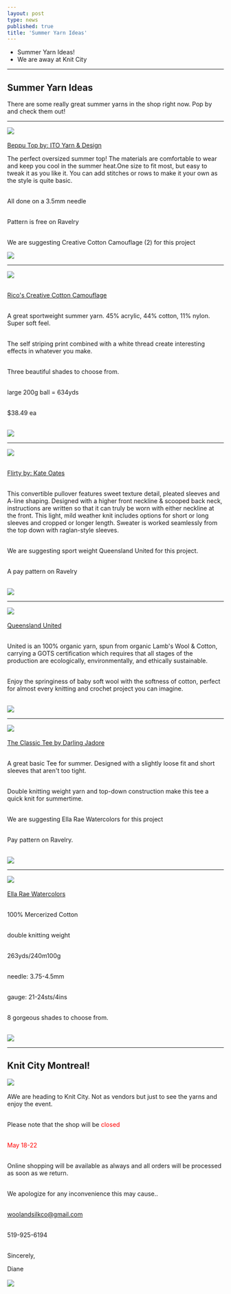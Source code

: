```yaml
---
layout: post
type: news
published: true
title: 'Summer Yarn Ideas'
---
```


- Summer Yarn Ideas!
- We are away at Knit City
<hr />


<h2><strong>Summer Yarn Ideas</strong></h2>

<p>

There are some really great summer yarns in the shop right now. Pop by and check them out!</p>


<hr />

<p><a href="https://www.ravelry.com/patterns/library/beppu-top"><img src="/img/bepphu.jpg"><br /><br />
Beppu Top by: ITO Yarn & Design</a>

The perfect oversized summer top! The materials are comfortable to wear and keep you cool in the summer heat.One size to fit most, but easy to tweak it as you like it. You can add stitches or rows to make it your own as the style is quite basic.<br /><br />

All done on a 3.5mm needle<br /><br />

Pattern is free on Ravelry<br /><br />

We are suggesting Creative Cotton Camouflage (2) for this project

<a href="https://www.ravelry.com/patterns/library/beppu-top"><img src="/img/btn_beppu.jpg"></a></p>

<hr />

  
<p><a href="https://www.woolandsilkcoshop.com/products/creative-cotton-camouflage"><img src="/img/camouflage.jpg"> <br /><br />

Rico's Creative Cotton Camouflage</a><br /><br />

A great sportweight summer yarn. 45% acrylic, 44% cotton, 11% nylon. Super soft feel.<br /><br />

The self striping print combined with a white thread create interesting effects in whatever you make.<br /><br />

Three beautiful shades to choose from.<br /><br />

large 200g ball = 634yds<br /><br />

$38.49 ea<br /><br />
  
<a href="https://www.woolandsilkcoshop.com/products/creative-cotton-camouflage"><img src="/img/btn_camouflage.jpg"></a>
</p>
  
<hr/>
<p><a href="https://www.ravelry.com/patterns/library/flirty-7"><img src="/img/flirty.jpg"> <br /><br />

Flirty by: Kate Oates</a><br /><br />

This convertible pullover features sweet texture detail, pleated sleeves and A-line shaping. Designed with a higher front neckline & scooped back neck, instructions are written so that it can truly be worn with either neckline at the front. This light, mild weather knit includes options for short or long sleeves and cropped or longer length. Sweater is worked seamlessly from the top down with raglan-style sleeves.<br /><br />

We are suggesting sport weight Queensland United for this project.<br /><br />

A pay pattern on Ravelry<br /><br />


  <a href="https://www.ravelry.com/patterns/library/flirty-7"><img src="/img/btn_flirty.jpg"></a> <br />
<hr/>

<p><a href="https://www.woolandsilkcoshop.com/products/united"><img src="/img/queensland.jpg"> <br /><br />
Queensland United</a><br /><br />

United is an 100% organic yarn, spun from organic Lamb's Wool & Cotton, carrying a GOTS certification which requires that all stages of the production are ecologically, environmentally, and ethically sustainable.<br /><br />

Enjoy the springiness of baby soft wool with the softness of cotton, perfect for almost every knitting and crochet project you can imagine.<br /><br />
  
  <a href="https://www.woolandsilkcoshop.com/products/united"><img src="/img/btn_queensland.jpg"></a> <br />
<hr/>
<p><a href="https://www.ravelry.com/patterns/library/the-classic-tee"><img src="/img/classic_tee.jpg"> <br /><br />
The Classic Tee by Darling Jadore</a><br /><br />

A great basic Tee for summer. Designed with a slightly loose fit and short sleeves that aren't too tight.<br /><br />

Double knitting weight yarn and top-down construction make this tee a quick knit for summertime.<br /><br />

We are suggesting Ella Rae Watercolors for this project<br /><br />

Pay pattern on Ravelry.<br /><br />
  
  <a href="https://www.ravelry.com/patterns/library/the-classic-tee"><img src="/img/btn_classic_tee.jpg"></a> <br />
<hr/>
<p><a href="https://www.woolandsilkcoshop.com/products/watercolors"><img src="/img/watercolours.jpg"> <br /><br />
Ella Rae Watercolors</a><br /><br />

100% Mercerized Cotton<br /><br />

double knitting weight<br /><br />

263yds/240m100g<br /><br />

needle: 3.75-4.5mm<br /><br />

gauge: 21-24sts/4ins<br /><br />

8 gorgeous shades to choose from.<br /><br />
  
  <a href="https://www.woolandsilkcoshop.com/products/watercolors"><img src="/img/btn_watercolours.jpg"></a> <br />
<hr/>
 <h2>Knit City Montreal!</h2>
	  <p><img src="/img/closed.jpg"><br /><br />AWe are heading to Knit City. Not as vendors but just to see the yarns and enjoy the event.<br /><br />

Please note that the shop will be <font color="red">closed<br /><br />

May 18-22</font><br /><br />

Online shopping will be available as always and all orders will be processed as soon as we return.<br /><br />

We apologize for any inconvenience this may cause..<br /><br />

<a href="mailto:woolandsilkco@gmail.com">woolandsilkco@gmail.com</a><br /><br />

519-925-6194<br /><br />

Sincerely,<br />

Diane<br /><br />
	  <a href="https://www.woolandsilkcoshop.com/"><img src="/img/btn_woolandsilk.jpg"></a> </p>

